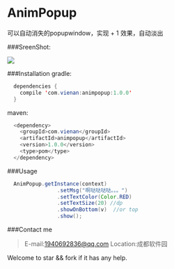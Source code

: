 # AnimPopup
可以自动消失的popupwindow，实现 + 1 效果，自动淡出


###SreenShot:

![](https://github.com/vienan/AnimPopup/blob/master/screenshot.gif)

###Installation
gradle:
```java
  dependencies {
    compile 'com.vienan:animpopup:1.0.0'
  }
```
maven:
```java
  <dependency>
    <groupId>com.vienan</groupId>
    <artifactId>animpopup</artifactId>
    <version>1.0.0</version>
    <type>pom</type>
  </dependency>
```

###Usage
```java
  AnimPopup.getInstance(context)
                .setMsg("啊哒哒哒哒。。。")
                .setTextColor(Color.RED)
                .setTextSize(20) //dp
                .showOnBottom(v)  //or top
                .show();
```
###Contact me

>E-mail:1940692836@qq.com
>Location:成都软件园

Welcome to star && fork if it has any help.
